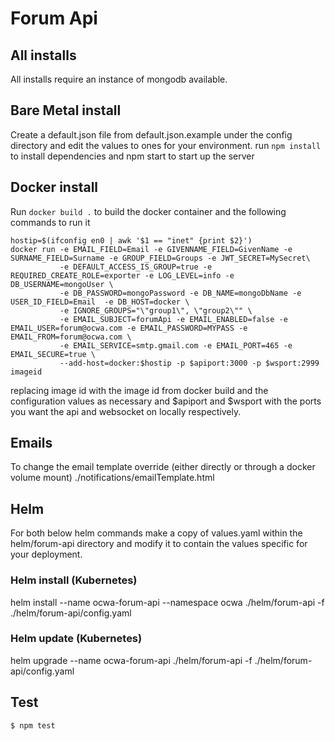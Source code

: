 # Forum Api

## All installs
All installs require an instance of mongodb available.

## Bare Metal install
Create a default.json file from default.json.example under the config directory and edit the values to ones for your environment.
run `npm install` to install dependencies and npm start to start up the server

## Docker install
Run `docker build .` to build the docker container and the following commands to run it
```
hostip=$(ifconfig en0 | awk '$1 == "inet" {print $2}')
docker run -e EMAIL_FIELD=Email -e GIVENNAME_FIELD=GivenName -e SURNAME_FIELD=Surname -e GROUP_FIELD=Groups -e JWT_SECRET=MySecret\
           -e DEFAULT_ACCESS_IS_GROUP=true -e REQUIRED_CREATE_ROLE=exporter -e LOG_LEVEL=info -e DB_USERNAME=mongoUser \
           -e DB_PASSWORD=mongoPassword -e DB_NAME=mongoDbName -e USER_ID_FIELD=Email  -e DB_HOST=docker \
           -e IGNORE_GROUPS="\"group1\", \"group2\"" \
           -e EMAIL_SUBJECT=forumApi -e EMAIL_ENABLED=false -e EMAIL_USER=forum@ocwa.com -e EMAIL_PASSWORD=MYPASS -e EMAIL_FROM=forum@ocwa.com \
           -e EMAIL_SERVICE=smtp.gmail.com -e EMAIL_PORT=465 -e EMAIL_SECURE=true \
           --add-host=docker:$hostip -p $apiport:3000 -p $wsport:2999 imageid
``` 
replacing image id with the image id from docker build and the configuration values as necessary and $apiport and $wsport with the ports you want the api and websocket on locally respectively.

## Emails
To change the email template override (either directly or through a docker volume mount) ./notifications/emailTemplate.html

## Helm
For both below helm commands make a copy of values.yaml within the helm/forum-api directory
and modify it to contain the values specific for your deployment.

### Helm install (Kubernetes)
helm install --name ocwa-forum-api --namespace ocwa ./helm/forum-api -f ./helm/forum-api/config.yaml

### Helm update (Kubernetes)
helm upgrade --name ocwa-forum-api ./helm/forum-api  -f ./helm/forum-api/config.yaml

## Test

```
$ npm test
```
